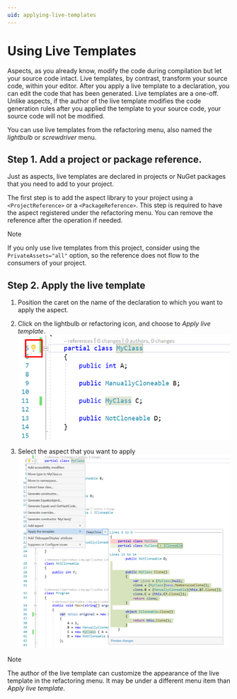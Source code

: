 ```yaml
---
uid: applying-live-templates
---
```


# Using Live Templates

Aspects, as you already know, modify the code during compilation but let your source code intact. Live templates, by contrast, transform your source code, within your editor. After you apply a live template to a declaration, you can edit the code that has been generated. Live templates are a one-off. Unlike aspects, if the author of the live template modifies the code generation rules after you applied the template to your source code, your source code will not be modified.

You can use live templates from the refactoring menu, also named the _lightbulb_ or _screwdriver_ menu.


## Step 1. Add a project or package reference.

Just as aspects, live templates are declared in projects or NuGet packages that you need to add to your project.

The first step is to add the aspect library to your project using a `<ProjectReference>` or a `<PackageReference>`. This step is required to have the aspect registered under the refactoring menu. You can remove the reference after the operation if needed.

> [!NOTE]
> If you only use live templates from this project, consider using the `PrivateAssets="all"` option, so the reference does not flow to the consumers of your project.

## Step 2. Apply the live template

1. Position the caret on the name of the declaration to which you want to apply the aspect.
2. Click on the lightbulb or refactoring icon, and choose to _Apply live template_.
    ![Screenshot](../images/../using-aspects/images/LiveTemplate1.png)

3. Select the aspect that you want to apply
    ![Screenshot](../images/../using-aspects/images/LiveTemplate2.png)

> [!NOTE]
> The author of the live template can customize the appearance of the live template in the refactoring menu. It may be under a different menu item than _Apply live template_.

